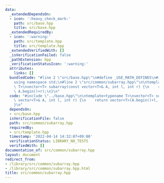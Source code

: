 ```yaml
---
data:
  _extendedDependsOn:
  - icon: ':heavy_check_mark:'
    path: src/base.hpp
    title: src/base.hpp
  _extendedRequiredBy:
  - icon: ':warning:'
    path: src/template.hpp
    title: src/template.hpp
  _extendedVerifiedWith: []
  _isVerificationFailed: false
  _pathExtension: hpp
  _verificationStatusIcon: ':warning:'
  attributes:
    links: []
  bundledCode: "#line 2 \"src/base.hpp\"\n#define _USE_MATH_DEFINES\n#include <bits/stdc++.h>\n\
    using namespace std;\n#line 2 \"src/common/subarray.hpp\"\n\ntemplate<typename\
    \ T>\nvector<T> subarray(const vector<T>& A, int l, int r) {\n    return vector<T>(A.begin()+l,\
    \ A.begin()+r);\n}\n"
  code: "#include \"../base.hpp\"\n\ntemplate<typename T>\nvector<T> subarray(const\
    \ vector<T>& A, int l, int r) {\n    return vector<T>(A.begin()+l, A.begin()+r);\n\
    }\n"
  dependsOn:
  - src/base.hpp
  isVerificationFile: false
  path: src/common/subarray.hpp
  requiredBy:
  - src/template.hpp
  timestamp: '2022-04-14 14:32:07+09:00'
  verificationStatus: LIBRARY_NO_TESTS
  verifiedWith: []
documentation_of: src/common/subarray.hpp
layout: document
redirect_from:
- /library/src/common/subarray.hpp
- /library/src/common/subarray.hpp.html
title: src/common/subarray.hpp
---
```

